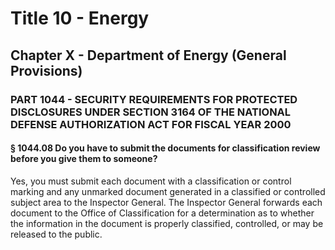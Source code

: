 
# Title 10 - Energy
## Chapter X - Department of Energy (General Provisions)
### PART 1044 - SECURITY REQUIREMENTS FOR PROTECTED DISCLOSURES UNDER SECTION 3164 OF THE NATIONAL DEFENSE AUTHORIZATION ACT FOR FISCAL YEAR 2000
#### § 1044.08 Do you have to submit the documents for classification review before you give them to someone?

Yes, you must submit each document with a classification or control marking and any unmarked document generated in a classified or controlled subject area to the Inspector General. The Inspector General forwards each document to the Office of Classification for a determination as to whether the information in the document is properly classified, controlled, or may be released to the public.
